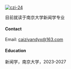 

[![czi-24](https://img.shields.io/badge/czi24-github-blue?logo=github)](https://github.com/czi-24/senli1073.github.io)

目前就读于南京大学新闻学专业

#### Contact

Email: caiziyandyx@163.com

#### Education
新闻学，南京大学，2023-2027
